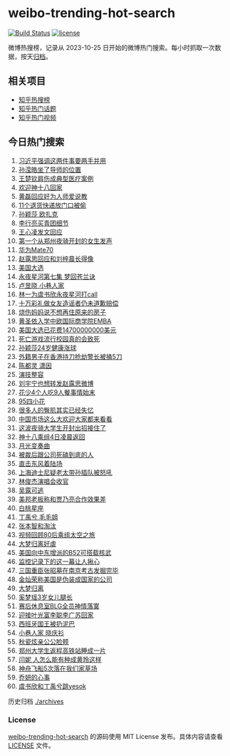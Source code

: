 # weibo-trending-hot-search

[![Build Status](https://github.com/justjavac/weibo-trending-hot-search/workflows/ci/badge.svg?branch=master)](https://github.com/justjavac/weibo-trending-hot-search/actions)
[![license](https://img.shields.io/github/license/justjavac/weibo-trending-hot-search)](https://github.com/justjavac/weibo-trending-hot-search/blob/master/LICENSE)

微博热搜榜，记录从 2023-10-25 日开始的微博热门搜索。每小时抓取一次数据，按天[归档](./archives)。

## 相关项目

- [知乎热搜榜](https://github.com/justjavac/zhihu-trending-top-search)
- [知乎热门话题](https://github.com/justjavac/zhihu-trending-hot-questions)
- [知乎热门视频](https://github.com/justjavac/zhihu-trending-hot-video)

## 今日热门搜索

<!-- BEGIN -->
<!-- 最后更新时间 Mon Nov 04 2024 01:18:54 GMT+0800 (China Standard Time) -->

1. [习近平强调这两件事要两手并用](https://s.weibo.com//weibo?q=%23%E4%B9%A0%E8%BF%91%E5%B9%B3%E5%BC%BA%E8%B0%83%E8%BF%99%E4%B8%A4%E4%BB%B6%E4%BA%8B%E8%A6%81%E4%B8%A4%E6%89%8B%E5%B9%B6%E7%94%A8%23&Refer=new_time)
1. [孙滢皓坐了导师的位置](https://s.weibo.com//weibo?q=%E5%AD%99%E6%BB%A2%E7%9A%93%E5%9D%90%E4%BA%86%E5%AF%BC%E5%B8%88%E7%9A%84%E4%BD%8D%E7%BD%AE&t=31&band_rank=2&Refer=top)
1. [王楚钦肩伤成典型医疗案例](https://s.weibo.com//weibo?q=%23%E7%8E%8B%E6%A5%9A%E9%92%A6%E8%82%A9%E4%BC%A4%E6%88%90%E5%85%B8%E5%9E%8B%E5%8C%BB%E7%96%97%E6%A1%88%E4%BE%8B%23&t=31&band_rank=1&Refer=top)
1. [欢迎神十八回家](https://s.weibo.com//weibo?q=%23%E6%AC%A2%E8%BF%8E%E7%A5%9E%E5%8D%81%E5%85%AB%E5%9B%9E%E5%AE%B6%23&t=31&band_rank=3&Refer=top)
1. [黄磊回应好为人师爱说教](https://s.weibo.com//weibo?q=%23%E9%BB%84%E7%A3%8A%E5%9B%9E%E5%BA%94%E5%A5%BD%E4%B8%BA%E4%BA%BA%E5%B8%88%E7%88%B1%E8%AF%B4%E6%95%99%23&t=31&band_rank=4&Refer=top)
1. [11个退货快递放门口被偷](https://s.weibo.com//weibo?q=%2311%E4%B8%AA%E9%80%80%E8%B4%A7%E5%BF%AB%E9%80%92%E6%94%BE%E9%97%A8%E5%8F%A3%E8%A2%AB%E5%81%B7%23&t=31&band_rank=5&Refer=top)
1. [孙颖莎 欧扎克](https://s.weibo.com//weibo?q=%E5%AD%99%E9%A2%96%E8%8E%8E%20%E6%AC%A7%E6%89%8E%E5%85%8B&t=31&band_rank=6&Refer=top)
1. [李行亮买青团细节](https://s.weibo.com//weibo?q=%23%E6%9D%8E%E8%A1%8C%E4%BA%AE%E4%B9%B0%E9%9D%92%E5%9B%A2%E7%BB%86%E8%8A%82%23&t=31&band_rank=15&Refer=top)
1. [王心凌发文回应](https://s.weibo.com//weibo?q=%23%E7%8E%8B%E5%BF%83%E5%87%8C%E5%8F%91%E6%96%87%E5%9B%9E%E5%BA%94%23&t=31&band_rank=7&Refer=top)
1. [第一个从郑州夜骑开封的女生发声](https://s.weibo.com//weibo?q=%23%E7%AC%AC%E4%B8%80%E4%B8%AA%E4%BB%8E%E9%83%91%E5%B7%9E%E5%A4%9C%E9%AA%91%E5%BC%80%E5%B0%81%E7%9A%84%E5%A5%B3%E7%94%9F%E5%8F%91%E5%A3%B0%23&t=31&band_rank=9&Refer=top)
1. [华为Mate70](https://s.weibo.com//weibo?q=%E5%8D%8E%E4%B8%BAMate70&t=31&band_rank=17&Refer=top)
1. [赵露思回应和刘梓晨长得像](https://s.weibo.com//weibo?q=%23%E8%B5%B5%E9%9C%B2%E6%80%9D%E5%9B%9E%E5%BA%94%E5%92%8C%E5%88%98%E6%A2%93%E6%99%A8%E9%95%BF%E5%BE%97%E5%83%8F%23&t=31&band_rank=12&Refer=top)
1. [美国大选](https://s.weibo.com//weibo?q=%E7%BE%8E%E5%9B%BD%E5%A4%A7%E9%80%89&t=31&band_rank=11&Refer=top)
1. [永夜星河第七集 梦回苍兰诀](https://s.weibo.com//weibo?q=%E6%B0%B8%E5%A4%9C%E6%98%9F%E6%B2%B3%E7%AC%AC%E4%B8%83%E9%9B%86%20%E6%A2%A6%E5%9B%9E%E8%8B%8D%E5%85%B0%E8%AF%80&t=31&band_rank=18&Refer=top)
1. [卢昱晓 小巷人家](https://s.weibo.com//weibo?q=%E5%8D%A2%E6%98%B1%E6%99%93%20%E5%B0%8F%E5%B7%B7%E4%BA%BA%E5%AE%B6&t=31&band_rank=13&Refer=top)
1. [林一为虞书欣永夜星河打call](https://s.weibo.com//weibo?q=%23%E6%9E%97%E4%B8%80%E4%B8%BA%E8%99%9E%E4%B9%A6%E6%AC%A3%E6%B0%B8%E5%A4%9C%E6%98%9F%E6%B2%B3%E6%89%93call%23&t=31&band_rank=8&Refer=top)
1. [十万彩礼做女友造谣者仍未道歉赔偿](https://s.weibo.com//weibo?q=%23%E5%8D%81%E4%B8%87%E5%BD%A9%E7%A4%BC%E5%81%9A%E5%A5%B3%E5%8F%8B%E9%80%A0%E8%B0%A3%E8%80%85%E4%BB%8D%E6%9C%AA%E9%81%93%E6%AD%89%E8%B5%94%E5%81%BF%23&t=31&band_rank=16&Refer=top)
1. [烧伤妈妈说不想再住原来的房子](https://s.weibo.com//weibo?q=%23%E7%83%A7%E4%BC%A4%E5%A6%88%E5%A6%88%E8%AF%B4%E4%B8%8D%E6%83%B3%E5%86%8D%E4%BD%8F%E5%8E%9F%E6%9D%A5%E7%9A%84%E6%88%BF%E5%AD%90%23&t=31&band_rank=20&Refer=top)
1. [黄圣依入学中欧国际商学院EMBA](https://s.weibo.com//weibo?q=%23%E9%BB%84%E5%9C%A3%E4%BE%9D%E5%85%A5%E5%AD%A6%E4%B8%AD%E6%AC%A7%E5%9B%BD%E9%99%85%E5%95%86%E5%AD%A6%E9%99%A2EMBA%23&t=31&band_rank=14&Refer=top)
1. [美国大选已花费14700000000美元](https://s.weibo.com//weibo?q=%23%E7%BE%8E%E5%9B%BD%E5%A4%A7%E9%80%89%E5%B7%B2%E8%8A%B1%E8%B4%B914700000000%E7%BE%8E%E5%85%83%23&t=31&band_rank=26&Refer=top)
1. [死亡游戏流行校园真的会致死](https://s.weibo.com//weibo?q=%23%E6%AD%BB%E4%BA%A1%E6%B8%B8%E6%88%8F%E6%B5%81%E8%A1%8C%E6%A0%A1%E5%9B%AD%E7%9C%9F%E7%9A%84%E4%BC%9A%E8%87%B4%E6%AD%BB%23&t=31&band_rank=38&Refer=top)
1. [孙颖莎24岁健康涨球](https://s.weibo.com//weibo?q=%23%E5%AD%99%E9%A2%96%E8%8E%8E24%E5%B2%81%E5%81%A5%E5%BA%B7%E6%B6%A8%E7%90%83%23&t=31&band_rank=21&Refer=top)
1. [外籍男子在香港持刀抢劫警长被捅5刀](https://s.weibo.com//weibo?q=%23%E5%A4%96%E7%B1%8D%E7%94%B7%E5%AD%90%E5%9C%A8%E9%A6%99%E6%B8%AF%E6%8C%81%E5%88%80%E6%8A%A2%E5%8A%AB%E8%AD%A6%E9%95%BF%E8%A2%AB%E6%8D%855%E5%88%80%23&t=31&band_rank=23&Refer=top)
1. [陈都灵 潇因](https://s.weibo.com//weibo?q=%E9%99%88%E9%83%BD%E7%81%B5%20%E6%BD%87%E5%9B%A0&t=31&band_rank=25&Refer=top)
1. [演技整容](https://s.weibo.com//weibo?q=%E6%BC%94%E6%8A%80%E6%95%B4%E5%AE%B9&t=31&band_rank=16&Refer=top)
1. [刘宇宁也想转发赵露思微博](https://s.weibo.com//weibo?q=%23%E5%88%98%E5%AE%87%E5%AE%81%E4%B9%9F%E6%83%B3%E8%BD%AC%E5%8F%91%E8%B5%B5%E9%9C%B2%E6%80%9D%E5%BE%AE%E5%8D%9A%23&t=31&band_rank=24&Refer=top)
1. [花少4个人吃9人餐事情始末](https://s.weibo.com//weibo?q=%23%E8%8A%B1%E5%B0%914%E4%B8%AA%E4%BA%BA%E5%90%839%E4%BA%BA%E9%A4%90%E4%BA%8B%E6%83%85%E5%A7%8B%E6%9C%AB%23&t=31&band_rank=22&Refer=top)
1. [95四小花](https://s.weibo.com//weibo?q=95%E5%9B%9B%E5%B0%8F%E8%8A%B1&t=31&band_rank=30&Refer=top)
1. [很多人的臀肌其实已经失忆](https://s.weibo.com//weibo?q=%23%E5%BE%88%E5%A4%9A%E4%BA%BA%E7%9A%84%E8%87%80%E8%82%8C%E5%85%B6%E5%AE%9E%E5%B7%B2%E7%BB%8F%E5%A4%B1%E5%BF%86%23&t=31&band_rank=29&Refer=top)
1. [中国市场这么大欢迎大家都来看看](https://s.weibo.com//weibo?q=%23%E4%B8%AD%E5%9B%BD%E5%B8%82%E5%9C%BA%E8%BF%99%E4%B9%88%E5%A4%A7%E6%AC%A2%E8%BF%8E%E5%A4%A7%E5%AE%B6%E9%83%BD%E6%9D%A5%E7%9C%8B%E7%9C%8B%23&Refer=new_time)
1. [这波夜骑大学生开封出招接住了](https://s.weibo.com//weibo?q=%23%E8%BF%99%E6%B3%A2%E5%A4%9C%E9%AA%91%E5%A4%A7%E5%AD%A6%E7%94%9F%E5%BC%80%E5%B0%81%E5%87%BA%E6%8B%9B%E6%8E%A5%E4%BD%8F%E4%BA%86%23&t=31&band_rank=30&Refer=top)
1. [神十八乘组4日凌晨返回](https://s.weibo.com//weibo?q=%23%E7%A5%9E%E5%8D%81%E5%85%AB%E4%B9%98%E7%BB%844%E6%97%A5%E5%87%8C%E6%99%A8%E8%BF%94%E5%9B%9E%23&t=31&band_rank=31&Refer=top)
1. [月光变奏曲](https://s.weibo.com//weibo?q=%E6%9C%88%E5%85%89%E5%8F%98%E5%A5%8F%E6%9B%B2&t=31&band_rank=28&Refer=top)
1. [被裁后跟公司死磕到底的人](https://s.weibo.com//weibo?q=%23%E8%A2%AB%E8%A3%81%E5%90%8E%E8%B7%9F%E5%85%AC%E5%8F%B8%E6%AD%BB%E7%A3%95%E5%88%B0%E5%BA%95%E7%9A%84%E4%BA%BA%23&t=31&band_rank=43&Refer=top)
1. [直击东风着陆场](https://s.weibo.com//weibo?q=%23%E7%9B%B4%E5%87%BB%E4%B8%9C%E9%A3%8E%E7%9D%80%E9%99%86%E5%9C%BA%23&t=31&band_rank=42&Refer=top)
1. [上海迪士尼疑老太带孙插队被怒吼](https://s.weibo.com//weibo?q=%23%E4%B8%8A%E6%B5%B7%E8%BF%AA%E5%A3%AB%E5%B0%BC%E7%96%91%E8%80%81%E5%A4%AA%E5%B8%A6%E5%AD%99%E6%8F%92%E9%98%9F%E8%A2%AB%E6%80%92%E5%90%BC%23&t=31&band_rank=31&Refer=top)
1. [林俊杰演唱会收官](https://s.weibo.com//weibo?q=%E6%9E%97%E4%BF%8A%E6%9D%B0%E6%BC%94%E5%94%B1%E4%BC%9A%E6%94%B6%E5%AE%98&t=31&band_rank=40&Refer=top)
1. [吴露可逃](https://s.weibo.com//weibo?q=%23%E5%90%B4%E9%9C%B2%E5%8F%AF%E9%80%83%23&t=31&band_rank=33&Refer=top)
1. [美邦老板称和贾乃亮合作效果差](https://s.weibo.com//weibo?q=%23%E7%BE%8E%E9%82%A6%E8%80%81%E6%9D%BF%E7%A7%B0%E5%92%8C%E8%B4%BE%E4%B9%83%E4%BA%AE%E5%90%88%E4%BD%9C%E6%95%88%E6%9E%9C%E5%B7%AE%23&t=31&band_rank=39&Refer=top)
1. [白桃星座](https://s.weibo.com//weibo?q=%E7%99%BD%E6%A1%83%E6%98%9F%E5%BA%A7&t=31&band_rank=36&Refer=top)
1. [丁禹兮 毛毛姐](https://s.weibo.com//weibo?q=%E4%B8%81%E7%A6%B9%E5%85%AE%20%E6%AF%9B%E6%AF%9B%E5%A7%90&t=31&band_rank=44&Refer=top)
1. [张本智和淘汰](https://s.weibo.com//weibo?q=%E5%BC%A0%E6%9C%AC%E6%99%BA%E5%92%8C%E6%B7%98%E6%B1%B0&t=31&band_rank=35&Refer=top)
1. [视频回顾80后乘组太空之旅](https://s.weibo.com//weibo?q=%23%E8%A7%86%E9%A2%91%E5%9B%9E%E9%A1%BE80%E5%90%8E%E4%B9%98%E7%BB%84%E5%A4%AA%E7%A9%BA%E4%B9%8B%E6%97%85%23&t=31&band_rank=42&Refer=top)
1. [大梦归离好虐](https://s.weibo.com//weibo?q=%E5%A4%A7%E6%A2%A6%E5%BD%92%E7%A6%BB%E5%A5%BD%E8%99%90&t=31&band_rank=45&Refer=top)
1. [美国向中东增派的B52可搭载核武](https://s.weibo.com//weibo?q=%23%E7%BE%8E%E5%9B%BD%E5%90%91%E4%B8%AD%E4%B8%9C%E5%A2%9E%E6%B4%BE%E7%9A%84B52%E5%8F%AF%E6%90%AD%E8%BD%BD%E6%A0%B8%E6%AD%A6%23&t=31&band_rank=49&Refer=top)
1. [监控记录下的这一幕让人揪心](https://s.weibo.com//weibo?q=%23%E7%9B%91%E6%8E%A7%E8%AE%B0%E5%BD%95%E4%B8%8B%E7%9A%84%E8%BF%99%E4%B8%80%E5%B9%95%E8%AE%A9%E4%BA%BA%E6%8F%AA%E5%BF%83%23&t=31&band_rank=45&Refer=top)
1. [三国重臣张昭墓在南京考古发掘完毕](https://s.weibo.com//weibo?q=%23%E4%B8%89%E5%9B%BD%E9%87%8D%E8%87%A3%E5%BC%A0%E6%98%AD%E5%A2%93%E5%9C%A8%E5%8D%97%E4%BA%AC%E8%80%83%E5%8F%A4%E5%8F%91%E6%8E%98%E5%AE%8C%E6%AF%95%23&t=31&band_rank=37&Refer=top)
1. [金灿荣称美国是伪装成国家的公司](https://s.weibo.com//weibo?q=%23%E9%87%91%E7%81%BF%E8%8D%A3%E7%A7%B0%E7%BE%8E%E5%9B%BD%E6%98%AF%E4%BC%AA%E8%A3%85%E6%88%90%E5%9B%BD%E5%AE%B6%E7%9A%84%E5%85%AC%E5%8F%B8%23&t=31&band_rank=32&Refer=top)
1. [大梦归离](https://s.weibo.com//weibo?q=%E5%A4%A7%E6%A2%A6%E5%BD%92%E7%A6%BB&t=31&band_rank=48&Refer=top)
1. [奚梦瑶3岁女儿腿长](https://s.weibo.com//weibo?q=%23%E5%A5%9A%E6%A2%A6%E7%91%B63%E5%B2%81%E5%A5%B3%E5%84%BF%E8%85%BF%E9%95%BF%23&t=31&band_rank=49&Refer=top)
1. [赛后休息室BLG全员神情落寞](https://s.weibo.com//weibo?q=%23%E8%B5%9B%E5%90%8E%E4%BC%91%E6%81%AF%E5%AE%A4BLG%E5%85%A8%E5%91%98%E7%A5%9E%E6%83%85%E8%90%BD%E5%AF%9E%23&t=31&band_rank=50&Refer=top)
1. [迎接叶光富李聪李广苏回家](https://s.weibo.com//weibo?q=%23%E8%BF%8E%E6%8E%A5%E5%8F%B6%E5%85%89%E5%AF%8C%E6%9D%8E%E8%81%AA%E6%9D%8E%E5%B9%BF%E8%8B%8F%E5%9B%9E%E5%AE%B6%23&t=31&band_rank=10&Refer=top)
1. [西班牙国王被扔泥巴](https://s.weibo.com//weibo?q=%23%E8%A5%BF%E7%8F%AD%E7%89%99%E5%9B%BD%E7%8E%8B%E8%A2%AB%E6%89%94%E6%B3%A5%E5%B7%B4%23&t=31&band_rank=19&Refer=top)
1. [小巷人家 晓庆衫](https://s.weibo.com//weibo?q=%E5%B0%8F%E5%B7%B7%E4%BA%BA%E5%AE%B6%20%E6%99%93%E5%BA%86%E8%A1%AB&t=31&band_rank=27&Refer=top)
1. [秋瓷炫亲公公脸颊](https://s.weibo.com//weibo?q=%23%E7%A7%8B%E7%93%B7%E7%82%AB%E4%BA%B2%E5%85%AC%E5%85%AC%E8%84%B8%E9%A2%8A%23&t=31&band_rank=34&Refer=top)
1. [郑州大学生返程高铁站睡成一片](https://s.weibo.com//weibo?q=%23%E9%83%91%E5%B7%9E%E5%A4%A7%E5%AD%A6%E7%94%9F%E8%BF%94%E7%A8%8B%E9%AB%98%E9%93%81%E7%AB%99%E7%9D%A1%E6%88%90%E4%B8%80%E7%89%87%23&t=31&band_rank=41&Refer=top)
1. [闫妮 人怎么能有种成黄玲这样](https://s.weibo.com//weibo?q=%E9%97%AB%E5%A6%AE%20%E4%BA%BA%E6%80%8E%E4%B9%88%E8%83%BD%E6%9C%89%E7%A7%8D%E6%88%90%E9%BB%84%E7%8E%B2%E8%BF%99%E6%A0%B7&t=31&band_rank=46&Refer=top)
1. [神舟飞船5次落在我们家草场](https://s.weibo.com//weibo?q=%23%E7%A5%9E%E8%88%9F%E9%A3%9E%E8%88%B95%E6%AC%A1%E8%90%BD%E5%9C%A8%E6%88%91%E4%BB%AC%E5%AE%B6%E8%8D%89%E5%9C%BA%23&t=31&band_rank=47&Refer=top)
1. [乔妍的心事](https://s.weibo.com//weibo?q=%23%E4%B9%94%E5%A6%8D%E7%9A%84%E5%BF%83%E4%BA%8B%23&t=31&band_rank=48&Refer=top)
1. [虞书欣和丁禹兮跳yesok](https://s.weibo.com//weibo?q=%23%E8%99%9E%E4%B9%A6%E6%AC%A3%E5%92%8C%E4%B8%81%E7%A6%B9%E5%85%AE%E8%B7%B3yesok%23&t=31&band_rank=50&Refer=top)

<!-- END -->

历史归档 [./archives](./archives)

### License

[weibo-trending-hot-search](https://github.com/justjavac/weibo-trending-hot-search) 的源码使用 MIT License
发布。具体内容请查看 [LICENSE](./LICENSE) 文件。
